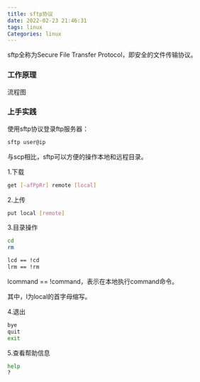 ```yaml
---
title: sftp协议
date: 2022-02-23 21:46:31
tags: linux
Categories: linux
---
```


sftp全称为Secure File Transfer Protocol，即安全的文件传输协议。

<!--more-->

### 工作原理

流程图

### 上手实践

使用sftp协议登录ftp服务器：

```bash
sftp user@ip
```

与scp相比，sftp可以方便的操作本地和远程目录。

1.下载

```bash
get [-afPpRr] remote [local]
```

2.上传

```bash
put local [remote]
```

3.目录操作

```bash
cd
rm

lcd == !cd
lrm == !rm
```

lcommand  == !command，表示在本地执行command命令。

其中，l为local的首字母缩写。

4.退出

```bash
bye
quit
exit
```

5.查看帮助信息

```bash
help
?
```

